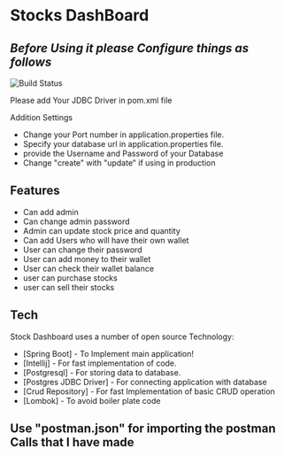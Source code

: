 # Stocks DashBoard
## _Before Using it please Configure things as follows_


![Build Status](https://travis-ci.org/joemccann/dillinger.svg?branch=master)

Please add Your JDBC Driver in pom.xml file

Addition Settings

- Change your Port number in application.properties file.
- Specify your database url in application.properties file.
- provide the Username and Password of your Database
- Change "create" with "update" if using in production

## Features

- Can add admin
- Can change admin password
- Admin can update stock price and quantity
- Can add Users who will have their own wallet
- User can change their password
- User can add money to their wallet
- User can check their wallet balance
- user can purchase stocks
- user can sell their stocks

## Tech

Stock Dashboard uses a number of open source Technology:

- [Spring Boot] - To Implement main application!
- [Intellij] - For fast implementation of code.
- [Postgresql] - For storing data to database.
- [Postgres JDBC Driver] - For connecting application with database
- [Crud Repository] - For fast Implementation of basic CRUD operation 
- [Lombok] - To avoid boiler plate code

## Use "postman.json" for importing the postman Calls that I have made
